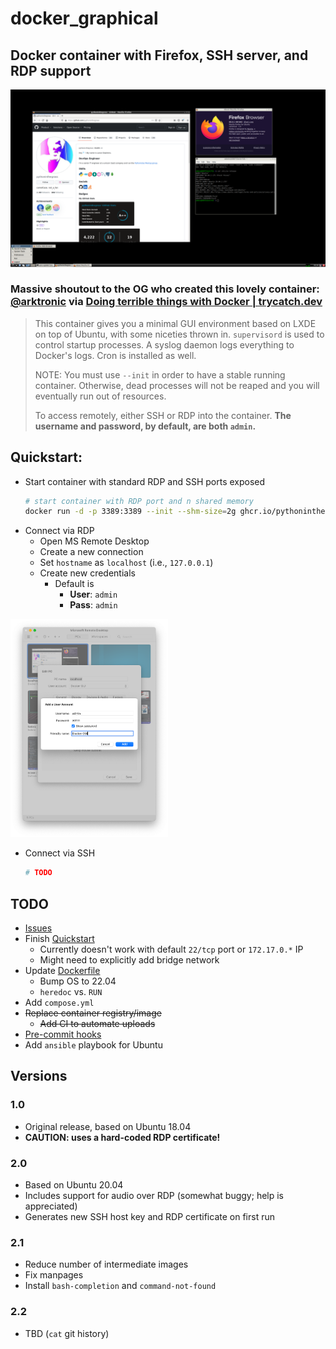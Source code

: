 # docker_graphical

## Docker container with Firefox, SSH server, and RDP support

![mvp](img/desktop.png)

### Massive shoutout to the OG who created this lovely container: [@arktronic](https://github.com/arktronic) via [Doing terrible things with Docker | trycatch.dev](https://trycatch.dev/2020/09/08/doing-terrible-things-with-docker/)

> This container gives you a minimal GUI environment based on LXDE on top of Ubuntu, with some niceties thrown in. `supervisord` is used to control startup processes. A syslog daemon logs everything to Docker's logs. Cron is installed as well.
> 
> NOTE: You must use `--init` in order to have a stable running container. Otherwise, dead processes will not be reaped and you will eventually run out of resources.
> 
> To access remotely, either SSH or RDP into the container. **The username and password, by default, are both `admin`.**

## Quickstart:
* Start container with standard RDP and SSH ports exposed
    ```bash
    # start container with RDP port and n shared memory
    docker run -d -p 3389:3389 --init --shm-size=2g ghcr.io/pythoninthegrass/docker_graphical:latest
    ```
* Connect via RDP
  * Open MS Remote Desktop
  * Create a new connection
  * Set `hostname` as `localhost` (i.e., `127.0.0.1`)
  * Create new credentials
    * Default is 
      * **User**: `admin`
      * **Pass**: `admin`

<img src="img/rdp.png" width="50%">

* Connect via SSH
    ```bash
    # TODO
    ```

## TODO
* [Issues](https://github.com/pythoninthegrass/docker_graphical/issues)
* Finish [Quickstart](README.md#quickstart)
  * Currently doesn't work with default `22/tcp` port or `172.17.0.*` IP
  * Might need to explicitly add bridge network
* Update [Dockerfile](Dockerfile)
  * Bump OS to 22.04
  * `heredoc` vs. `RUN`
* Add `compose.yml`
* ~~Replace container registry/image~~
  * ~~Add CI to automate uploads~~
* [Pre-commit hooks](https://pre-commit.com/)
* Add `ansible` playbook for Ubuntu

## Versions
### 1.0
* Original release, based on Ubuntu 18.04
* **CAUTION: uses a hard-coded RDP certificate!**
### 2.0
* Based on Ubuntu 20.04
* Includes support for audio over RDP (somewhat buggy; help is appreciated)
* Generates new SSH host key and RDP certificate on first run
### 2.1
* Reduce number of intermediate images
* Fix manpages
* Install `bash-completion` and `command-not-found`
### 2.2
* TBD (`cat` git history)
